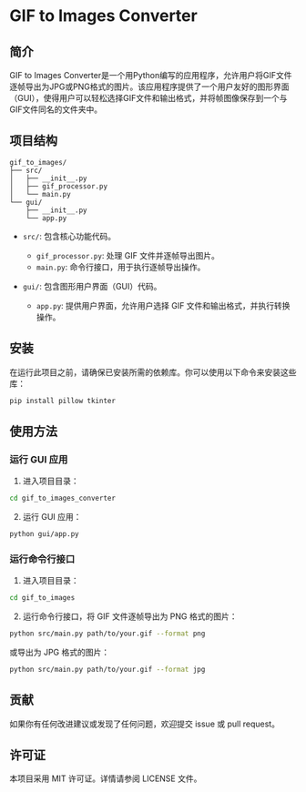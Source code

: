 # GIF to Images Converter

## 简介
GIF to Images Converter是一个用Python编写的应用程序，允许用户将GIF文件逐帧导出为JPG或PNG格式的图片。该应用程序提供了一个用户友好的图形界面（GUI），使得用户可以轻松选择GIF文件和输出格式，并将帧图像保存到一个与GIF文件同名的文件夹中。

## 项目结构
```
gif_to_images/
├── src/
│   ├── __init__.py
│   ├── gif_processor.py
│   └── main.py
└── gui/
    ├── __init__.py
    └── app.py
```

- `src/`: 包含核心功能代码。
  - `gif_processor.py`: 处理 GIF 文件并逐帧导出图片。
  - `main.py`: 命令行接口，用于执行逐帧导出操作。
  
- `gui/`: 包含图形用户界面（GUI）代码。
  - `app.py`: 提供用户界面，允许用户选择 GIF 文件和输出格式，并执行转换操作。

## 安装
在运行此项目之前，请确保已安装所需的依赖库。你可以使用以下命令来安装这些库：

```bash
pip install pillow tkinter
```

## 使用方法

### 运行 GUI 应用
1. 进入项目目录：
```bash
cd gif_to_images_converter
```

2. 运行 GUI 应用：
```bash
python gui/app.py
```

### 运行命令行接口
1. 进入项目目录：
```bash
cd gif_to_images
```

2. 运行命令行接口，将 GIF 文件逐帧导出为 PNG 格式的图片：
```bash
python src/main.py path/to/your.gif --format png
```

或导出为 JPG 格式的图片：
```bash
python src/main.py path/to/your.gif --format jpg
```

## 贡献
如果你有任何改进建议或发现了任何问题，欢迎提交 issue 或 pull request。

## 许可证
本项目采用 MIT 许可证。详情请参阅 LICENSE 文件。